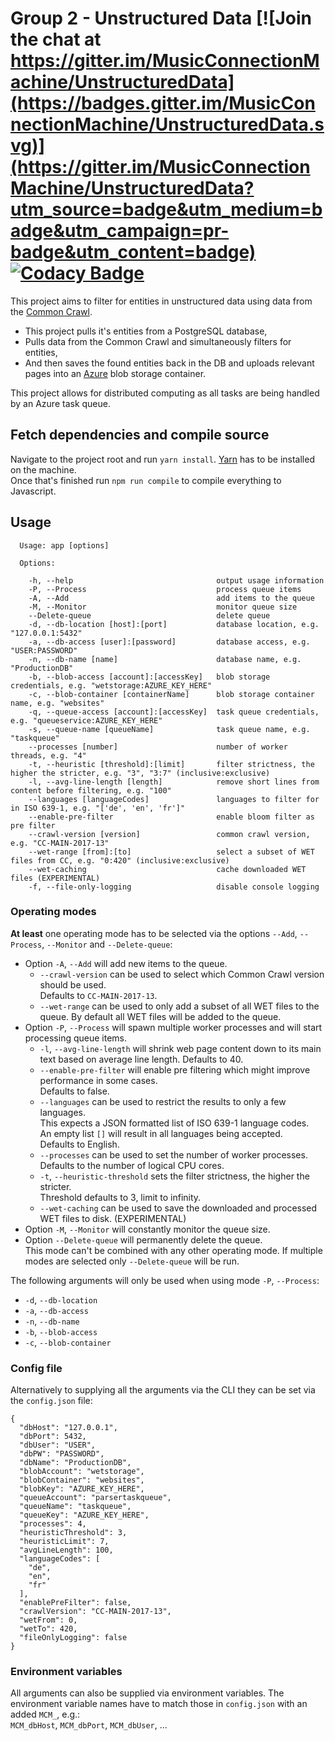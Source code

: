 # Group 2 - Unstructured Data [![Join the chat at https://gitter.im/MusicConnectionMachine/UnstructuredData](https://badges.gitter.im/MusicConnectionMachine/UnstructuredData.svg)](https://gitter.im/MusicConnectionMachine/UnstructuredData?utm_source=badge&utm_medium=badge&utm_campaign=pr-badge&utm_content=badge) [![Codacy Badge](https://api.codacy.com/project/badge/Grade/488966f28a0c448cac974baa104b74cc)](https://www.codacy.com/app/kordianbruck/UnstructuredData?utm_source=github.com&amp;utm_medium=referral&amp;utm_content=MusicConnectionMachine/UnstructuredData&amp;utm_campaign=Badge_Grade)
This project aims to filter for entities in unstructured data using data from the [Common Crawl](http://commoncrawl.org/).
- This project pulls it's entities from a PostgreSQL database,
- Pulls data from the Common Crawl and simultaneously filters for entities,
- And then saves the found entities back in the DB and uploads relevant pages into an [Azure](https://azure.microsoft.com) blob storage container.

This project allows for distributed computing as all tasks are being handled by an Azure task queue.


## Fetch dependencies and compile source
Navigate to the project root and run `yarn install`. [Yarn](https://yarnpkg.com/lang/en/) has to be installed on the machine.  
Once that's finished run `npm run compile` to compile everything to Javascript.

## Usage
```
  Usage: app [options]

  Options:

    -h, --help                                output usage information
    -P, --Process                             process queue items
    -A, --Add                                 add items to the queue
    -M, --Monitor                             monitor queue size
    --Delete-queue                            delete queue
    -d, --db-location [host]:[port]           database location, e.g. "127.0.0.1:5432"
    -a, --db-access [user]:[password]         database access, e.g. "USER:PASSWORD"
    -n, --db-name [name]                      database name, e.g. "ProductionDB"
    -b, --blob-access [account]:[accessKey]   blob storage credentials, e.g. "wetstorage:AZURE_KEY_HERE"
    -c, --blob-container [containerName]      blob storage container name, e.g. "websites"
    -q, --queue-access [account]:[accessKey]  task queue credentials, e.g. "queueservice:AZURE_KEY_HERE"
    -s, --queue-name [queueName]              task queue name, e.g. "taskqueue"
    --processes [number]                      number of worker threads, e.g. "4"
    -t, --heuristic [threshold]:[limit]       filter strictness, the higher the stricter, e.g. "3", "3:7" (inclusive:exclusive)
    -l, --avg-line-length [length]            remove short lines from content before filtering, e.g. "100"
    --languages [languageCodes]               languages to filter for in ISO 639-1, e.g. "['de', 'en', 'fr']"
    --enable-pre-filter                       enable bloom filter as pre filter
    --crawl-version [version]                 common crawl version, e.g. "CC-MAIN-2017-13"
    --wet-range [from]:[to]                   select a subset of WET files from CC, e.g. "0:420" (inclusive:exclusive)
    --wet-caching                             cache downloaded WET files (EXPERIMENTAL)
    -f, --file-only-logging                   disable console logging
```

### Operating modes

**At least** one operating mode has to be selected via the options `--Add`, `--Process`, `--Monitor` and `--Delete-queue`: 
- Option `-A`, `--Add` will add new items to the queue. 
  - `--crawl-version` can be used to select which Common Crawl version should be used.   
    Defaults to `CC-MAIN-2017-13`.
  - `--wet-range` can be used to only add a subset of all WET files to the queue.
    By default all WET files will be added to the queue.
- Option `-P`, `--Process` will spawn multiple worker processes and will start processing queue items.
  - `-l`, `--avg-line-length` will shrink web page content down to its main text based on average line length.
    Defaults to 40.
  - `--enable-pre-filter` will enable pre filtering which might improve performance in some cases.   
    Defaults to false.
  - `--languages` can be used to restrict the results to only a few languages.   
    This expects a JSON formatted list of ISO 639-1 language codes.   
    An empty list `[]` will result in all languages being accepted.   
    Defaults to English. 
  - `--processes` can be used to set the number of worker processes.    
    Defaults to the number of logical CPU cores.
  - `-t`, `--heuristic-threshold` sets the filter strictness, the higher the stricter.    
    Threshold defaults to 3, limit to infinity.   
  - `--wet-caching` can be used to save the downloaded and processed WET files to disk. (EXPERIMENTAL)
- Option `-M`, `--Monitor` will constantly monitor the queue size.  
- Option `--Delete-queue` will permanently delete the queue.   
This mode can't be combined with any other operating mode. If multiple modes are selected only `--Delete-queue` will be run.

The following arguments will only be used when using mode `-P`, `--Process`:
- `-d`, `--db-location`
- `-a`, `--db-access`
- `-n`, `--db-name`
- `-b`, `--blob-access`
- `-c`, `--blob-container`



### Config file

Alternatively to supplying all the arguments via the CLI they can be set via the `config.json` file:
```
{
  "dbHost": "127.0.0.1",
  "dbPort": 5432,
  "dbUser": "USER",
  "dbPW": "PASSWORD",
  "dbName": "ProductionDB",
  "blobAccount": "wetstorage",
  "blobContainer": "websites",
  "blobKey": "AZURE_KEY_HERE",
  "queueAccount": "parsertaskqueue",
  "queueName": "taskqueue",
  "queueKey": "AZURE_KEY_HERE",
  "processes": 4,
  "heuristicThreshold": 3,
  "heuristicLimit": 7,
  "avgLineLength": 100,
  "languageCodes": [
    "de",
    "en",
    "fr"
  ],
  "enablePreFilter": false,
  "crawlVersion": "CC-MAIN-2017-13",
  "wetFrom": 0,
  "wetTo": 420,
  "fileOnlyLogging": false
}
```



### Environment variables

All arguments can also be supplied via environment variables. 
The environment variable names have to match those in `config.json` with an added `MCM_`, e.g.:   
`MCM_dbHost`, `MCM_dbPort`, `MCM_dbUser`, ...

